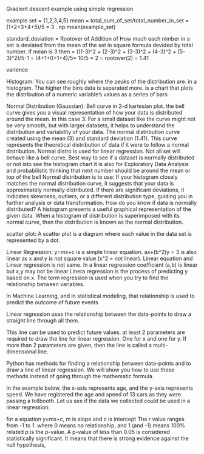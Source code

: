 Gradient descent example using simple regression

example set = {1,2,3,4,5}
mean = total_sum_of_set/total_number_in_set = (1+2+3+4+5)/5 = 3  . np.mean(example_set)

standard_deviation = Rootover of Addition of How much each nimber in a set is deviated from the mean of the set in square formula devided by total number. if mean is 3 then = ((1-3)^2 + (2-3)^2 + (3-3)^2 + (4-3)^2 + (5-3)^2)/5-1 = (4+1+0+1+4)/5= 10/5 = 2 =  rootover(2) = 1.41

varience

Histogram: You can see roughly where the peaks of the distribution are. in a histogram. The higher the bins data is separated more. is a chart that plots the distribution of a numeric variable’s values as a series of bars

Normal Distribution (Gaussian): Bell curve in 2-d kartesian plot. the bell curve gives you a visual representation of how your data is distributed around the mean. in this case 3. For a small dataset like  the curve might not be very smooth, but with larger datasets, it helps to understand the distribution and variability of your data.
The normal distribution curve created using the mean (3) and standard deviation (1.41). This curve represents the theoretical distribution of data if it were to follow a normal distribution. 
Normal distro is used for linear regression. Not all set will behave like a bell curve. Best way to see if a dataset is normally distributed or not isto see the histogram chart
it is also for Exploratory Data Analysis and probabilistic thinking that next number should be around the mean or top of the bell
Normal distribution is to use: 
    If your histogram closely matches the normal distribution curve, it suggests that your data is approximately normally distributed.
    If there are significant deviations, it indicates skewness, outliers, or a different distribution type, guiding you in further analysis or data transformation.
How do you know if data is normally distributed?
A histogram presents a useful graphical representation of the given data. When a histogram of distribution is superimposed with its normal curve, then the distribution is known as the normal distribution.

scatter plot: A scatter plot is a diagram where each value in the data set is represented by a dot.

Linear Regression: y=mx+c is a simple linear equation. ax+(b^2)y = 3 is also linear as x and y is not square value (x^2 = not linear). Linear equation and Linear regression is not same. In a linear regression coefficiant (a,b) is linear but x,y may not be linear
Linera regression is the process of predicting y based on x. 
The term regression is used when you try to find the relationship between variables.

In Machine Learning, and in statistical modeling, that relationship is used to predict the outcome of future events

Linear regression uses the relationship between the data-points to draw a straight line through all them.

This line can be used to predict future values.
at least 2 parameters are required to draw the line for linear regression. One for x and one for y. 
If more than 2 parameters are given, then the line is called a multi-dimensional line.

Python has methods for finding a relationship between data-points and to draw a line of linear regression. We will show you how to use these methods instead of going through the 
mathematic formula.

In the example below, the x-axis represents age, and the y-axis represents speed. We have registered the age and speed of 13 cars as they were passing a tollbooth.
 Let us see if the data we collected could be used in a linear regression:

for a equation y=mx+c, m is slope and c is intercept
The r value ranges from -1 to 1. where 0 means no relationship, and 1 (and -1) means 100% related
p is the p-value. A p-value of less than 0.05 is considered statistically significant. It means that there is strong evidence against the null hypothesis, 